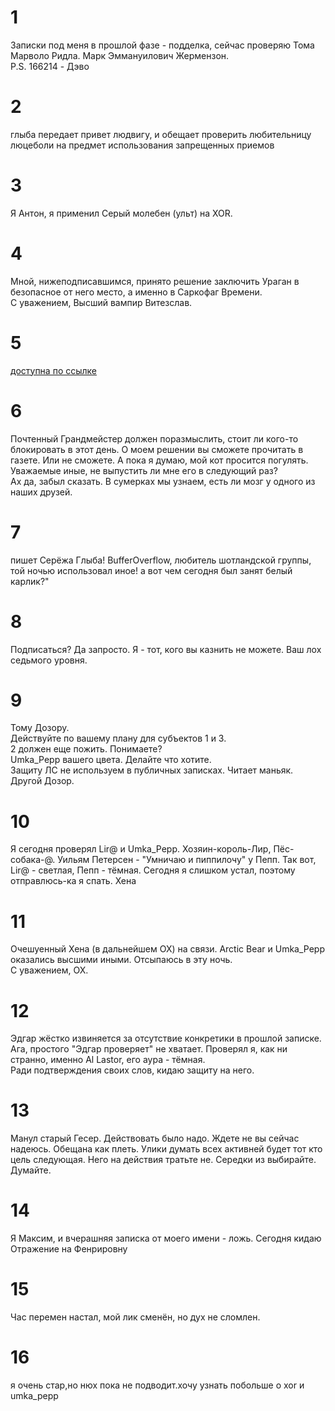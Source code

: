 ﻿# 1
Записки под меня в прошлой фазе - подделка, сейчас проверяю Тома Марволо Ридла. Марк Эммануилович Жермензон.  
P.S. 166214 - Дэво  

# 2
глыба передает привет людвигу, и обещает проверить любительницу люцеболи на предмет использования запрещенных приемов   

# 3
 Я Антон, я применил Серый молебен (ульт) на XOR.  
# 4  
Мной, нижеподписавшимся, принято решение заключить Ураган в безопасное от него место, а именно в Саркофаг Времени.  
С уважением, Высший вампир Витезслав.  
# 5
[доступна по ссылке](https://docs.google.com/document/d/1iV11hGWSFEzu6jZXi1PKh43NPz7dIsI1hgJoKJsBC9Q/edit?usp=sharing)
# 6  
Почтенный Грандмейстер должен поразмыслить, стоит ли кого-то блокировать в этот день. О моем решении вы сможете прочитать в газете. Или не сможете. А пока я думаю, мой кот просится погулять. Уважаемые иные, не выпустить ли мне его в следующий раз?  
Ах да, забыл сказать. В сумерках мы узнаем, есть ли мозг у одного из наших друзей.  
# 7  
пишет Серёжа Глыба!
BufferOverflow, любитель шотландской группы, той ночью использовал иное!
а вот чем сегодня был занят белый карлик?"  
# 8
 Подписаться? Да запросто. Я - тот, кого вы казнить не можете. Ваш лох седьмого уровня.  
# 9 
Тому Дозору.  
Действуйте по вашему плану для субъектов 1 и 3.  
2 должен еще пожить. Понимаете?  
Umka_Pepp вашего цвета. Делайте что хотите.  
Защиту ЛС не используем в публичных записках. Читает маньяк.  
Другой Дозор.  
# 10 
Я сегодня проверял Lir@ и Umka_Pepp. Хозяин-король-Лир, Пёс-собака-@. Уильям Петерсен - "Умничаю и пиппилочу" у Пепп. Так вот, Lir@ - светлая, Пепп - тёмная. Сегодня я слишком устал, поэтому отправлюсь-ка я спать. Хена  
# 11
 Очешуенный Хена (в дальнейшем ОХ) на связи. Arctic Bear и Umka_Pepp оказались высшими иными. Отсыпаюсь в эту ночь.  
С уважением, ОХ.  
# 12  
 Эдгар жёстко извиняется за отсутствие конкретики в прошлой записке. Ага, простого "Эдгар проверяет" не хватает. Проверял я, как ни странно, именно Al Lastor, его аура - тёмная.  
Ради подтверждения своих слов, кидаю защиту на него.  
# 13  
Манул старый Гесер. Действовать было надо. Ждете не вы сейчас надеюсь. Обещана как плеть. Улики думать всех активней будет тот кто цель следующая. Него на действия тратьте не. Середки из выбирайте. Думайте.  
# 14
Я Максим, и вчерашняя записка от моего имени - ложь. Сегодня кидаю Отражение на Фенрировну  
# 15
Час перемен настал, мой лик сменён, но дух не сломлен.    
# 16  
я очень стар,но нюх пока не подводит.хочу узнать побольше о xor и umka_pepp  
